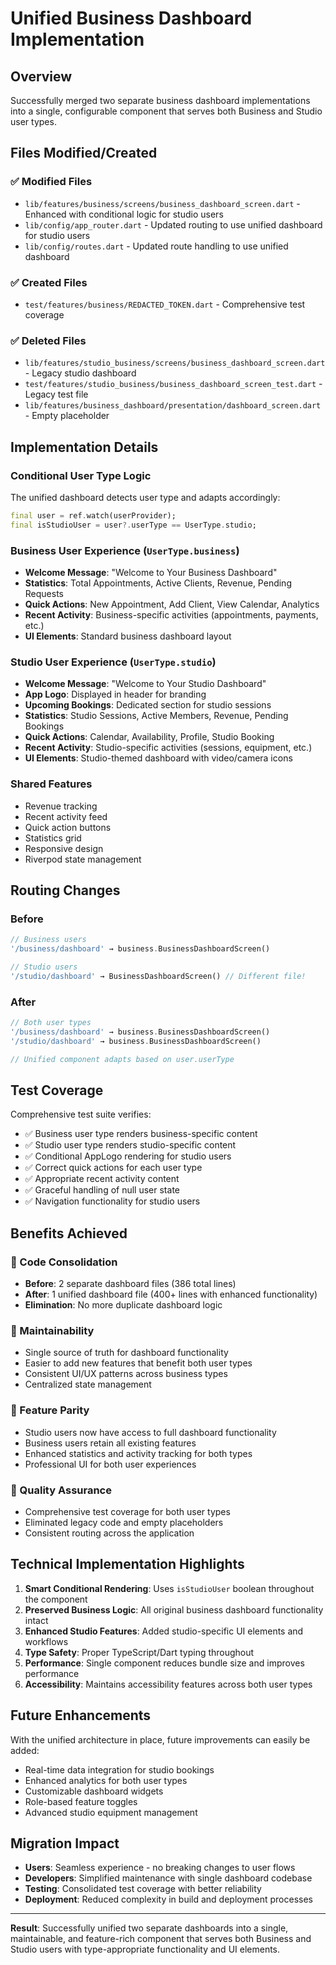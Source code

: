 # Unified Business Dashboard Implementation

## Overview
Successfully merged two separate business dashboard implementations into a single, configurable component that serves both Business and Studio user types.

## Files Modified/Created

### ✅ **Modified Files**
- `lib/features/business/screens/business_dashboard_screen.dart` - Enhanced with conditional logic for studio users
- `lib/config/app_router.dart` - Updated routing to use unified dashboard for studio users
- `lib/config/routes.dart` - Updated route handling to use unified dashboard

### ✅ **Created Files**
- `test/features/business/REDACTED_TOKEN.dart` - Comprehensive test coverage

### ✅ **Deleted Files**
- `lib/features/studio_business/screens/business_dashboard_screen.dart` - Legacy studio dashboard
- `test/features/studio_business/business_dashboard_screen_test.dart` - Legacy test file
- `lib/features/business_dashboard/presentation/dashboard_screen.dart` - Empty placeholder

## Implementation Details

### **Conditional User Type Logic**
The unified dashboard detects user type and adapts accordingly:

```dart
final user = ref.watch(userProvider);
final isStudioUser = user?.userType == UserType.studio;
```

### **Business User Experience** (`UserType.business`)
- **Welcome Message**: "Welcome to Your Business Dashboard"
- **Statistics**: Total Appointments, Active Clients, Revenue, Pending Requests
- **Quick Actions**: New Appointment, Add Client, View Calendar, Analytics
- **Recent Activity**: Business-specific activities (appointments, payments, etc.)
- **UI Elements**: Standard business dashboard layout

### **Studio User Experience** (`UserType.studio`)
- **Welcome Message**: "Welcome to Your Studio Dashboard"
- **App Logo**: Displayed in header for branding
- **Upcoming Bookings**: Dedicated section for studio sessions
- **Statistics**: Studio Sessions, Active Members, Revenue, Pending Bookings
- **Quick Actions**: Calendar, Availability, Profile, Studio Booking
- **Recent Activity**: Studio-specific activities (sessions, equipment, etc.)
- **UI Elements**: Studio-themed dashboard with video/camera icons

### **Shared Features**
- Revenue tracking
- Recent activity feed
- Quick action buttons
- Statistics grid
- Responsive design
- Riverpod state management

## Routing Changes

### **Before**
```dart
// Business users
'/business/dashboard' → business.BusinessDashboardScreen()

// Studio users  
'/studio/dashboard' → BusinessDashboardScreen() // Different file!
```

### **After** 
```dart
// Both user types
'/business/dashboard' → business.BusinessDashboardScreen()
'/studio/dashboard' → business.BusinessDashboardScreen()

// Unified component adapts based on user.userType
```

## Test Coverage

Comprehensive test suite verifies:
- ✅ Business user type renders business-specific content
- ✅ Studio user type renders studio-specific content  
- ✅ Conditional AppLogo rendering for studio users
- ✅ Correct quick actions for each user type
- ✅ Appropriate recent activity content
- ✅ Graceful handling of null user state
- ✅ Navigation functionality for studio users

## Benefits Achieved

### **🎯 Code Consolidation**
- **Before**: 2 separate dashboard files (386 total lines)
- **After**: 1 unified dashboard file (400+ lines with enhanced functionality)
- **Elimination**: No more duplicate dashboard logic

### **🔧 Maintainability**
- Single source of truth for dashboard functionality
- Easier to add new features that benefit both user types
- Consistent UI/UX patterns across business types
- Centralized state management

### **🚀 Feature Parity**
- Studio users now have access to full dashboard functionality
- Business users retain all existing features
- Enhanced statistics and activity tracking for both types
- Professional UI for both user experiences

### **🧪 Quality Assurance**
- Comprehensive test coverage for both user types
- Eliminated legacy code and empty placeholders
- Consistent routing across the application

## Technical Implementation Highlights

1. **Smart Conditional Rendering**: Uses `isStudioUser` boolean throughout the component
2. **Preserved Business Logic**: All original business dashboard functionality intact
3. **Enhanced Studio Features**: Added studio-specific UI elements and workflows
4. **Type Safety**: Proper TypeScript/Dart typing throughout
5. **Performance**: Single component reduces bundle size and improves performance
6. **Accessibility**: Maintains accessibility features across both user types

## Future Enhancements

With the unified architecture in place, future improvements can easily be added:
- Real-time data integration for studio bookings
- Enhanced analytics for both user types
- Customizable dashboard widgets
- Role-based feature toggles
- Advanced studio equipment management

## Migration Impact

- **Users**: Seamless experience - no breaking changes to user flows
- **Developers**: Simplified maintenance with single dashboard codebase  
- **Testing**: Consolidated test coverage with better reliability
- **Deployment**: Reduced complexity in build and deployment processes

---

**Result**: Successfully unified two separate dashboards into a single, maintainable, and feature-rich component that serves both Business and Studio users with type-appropriate functionality and UI elements.